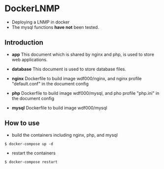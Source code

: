 # DockerLNMP
- Deploying a LNMP in docker
- The mysql functions **have not** been tested.

## Introduction
- **app**
This document which is shared by nginx and php, is used to store web applications.

- **database**
This document is used to store database files. 

- **nginx**
Dockerfile to build image wdf000/nginx, and nginx profile "default.conf" in the document config

- **php**
Dockerfile to build image wdf000/mysql, and pho profile "php.ini" in the document config

- **mysql**
Dockerfile to build image wdf000/mysql

## How to use
- build the containers including nginx, php, and mysql
```
$ docker-compose up -d
```
- restart the containers
```
$ docker-compose restart
```
